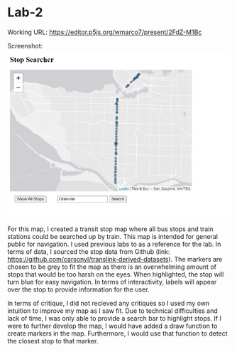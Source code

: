 # Lab-2

Working URL: https://editor.p5js.org/wmarco7/present/2FdZ-M1Bc 

Screenshot: 
![Screenshot](https://github.com/WMarco99/Lab-2/blob/main/Lab%202%20Screenshot.png)

For this map, I created a transit stop map where all bus stops and train stations could be searched up by train. This map is intended for general public for navigation. I used previous labs to as a reference for the lab. In terms of data, I sourced the stop data from Github (link: https://github.com/carsonyl/translink-derived-datasets). The markers are chosen to be grey to fit the map as there is an overwhelming amount of stops that would be too harsh on the eyes. When highlighted, the stop will turn blue for easy navigation. In terms of interactivity, labels will appear over the stop to provide information for the user.

In terms of critique, I did not recieved any critiques so I used my own intuition to improve my map as I saw fit. Due to technical difficulties and lack of time, I was only able to provide a search bar to highlight stops. If I were to further develop the map, I would have added a draw function to create markers in the map. Furthermore, I would use that function to detect the closest stop to that marker. 

